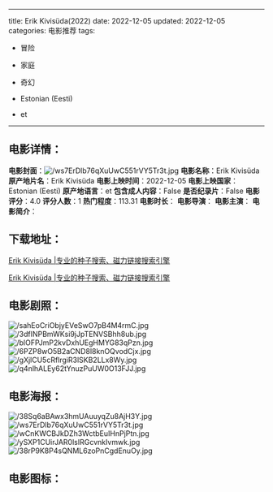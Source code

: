 
---
title: Erik Kivisüda(2022)
date: 2022-12-05
updated: 2022-12-05
categories: 电影推荐
tags:
- 冒险
- 家庭
- 奇幻

- Estonian (Eesti)
- et
---


> 

## **电影详情**：

**电影封面**：<img src="https://image.tmdb.org/t/p/w200/ws7ErDlb76qXuUwC551rVY5Tr3t.jpg" alt="/ws7ErDlb76qXuUwC551rVY5Tr3t.jpg" title="/ws7ErDlb76qXuUwC551rVY5Tr3t.jpg">
**电影名称**：Erik Kivisüda
**原产地片名**：Erik Kivisüda
**电影上映时间**：2022-12-05
**电影上映国家**：Estonian (Eesti)
**原产地语言**：et
**包含成人内容**：False
**是否纪录片**：False
**电影评分**：4.0
**评分人数**：1
**热门程度**：113.31
**电影时长**：
**电影导演**：
**电影主演**：
**电影简介**：

## **下载地址**：
[Erik Kivisüda |专业的种子搜索、磁力链接搜索引擎](https://movie.amd794.com:2083/?search=Erik%20Kivis%C3%BCda&ordering=&mode=match_phrase&page_size=10&page=1)

[Erik Kivisüda |专业的种子搜索、磁力链接搜索引擎](https://movie.amd794.com:2083/?search=Erik%20Kivis%C3%BCda&ordering=&mode=match_phrase&page_size=10&page=1)
 

## **电影剧照**：
<img src="https://image.tmdb.org/t/p/original/sahEoCriObjyEVeSwO7pB4M4rmC.jpg" alt="/sahEoCriObjyEVeSwO7pB4M4rmC.jpg" title="/sahEoCriObjyEVeSwO7pB4M4rmC.jpg"><img src="https://image.tmdb.org/t/p/original/3dfINPBmWKsi9jJpTENVSBhh8ub.jpg" alt="/3dfINPBmWKsi9jJpTENVSBhh8ub.jpg" title="/3dfINPBmWKsi9jJpTENVSBhh8ub.jpg"><img src="https://image.tmdb.org/t/p/original/blOFPJmP2kvDxhUEgHMYG83qPzn.jpg" alt="/blOFPJmP2kvDxhUEgHMYG83qPzn.jpg" title="/blOFPJmP2kvDxhUEgHMYG83qPzn.jpg"><img src="https://image.tmdb.org/t/p/original/6PZP8wO5B2aCND8l8knOQvodCjx.jpg" alt="/6PZP8wO5B2aCND8l8knOQvodCjx.jpg" title="/6PZP8wO5B2aCND8l8knOQvodCjx.jpg"><img src="https://image.tmdb.org/t/p/original/gXjlCU5cRflrgiR3lSKB2LLx8Wy.jpg" alt="/gXjlCU5cRflrgiR3lSKB2LLx8Wy.jpg" title="/gXjlCU5cRflrgiR3lSKB2LLx8Wy.jpg"><img src="https://image.tmdb.org/t/p/original/q4nlhALEy62tYnuzPuUW0O13FJJ.jpg" alt="/q4nlhALEy62tYnuzPuUW0O13FJJ.jpg" title="/q4nlhALEy62tYnuzPuUW0O13FJJ.jpg">

## **电影海报**：
<img src="https://image.tmdb.org/t/p/original/38Sq6aBAwx3hmUAuuyqZu8AjH3Y.jpg" alt="/38Sq6aBAwx3hmUAuuyqZu8AjH3Y.jpg" title="/38Sq6aBAwx3hmUAuuyqZu8AjH3Y.jpg"><img src="https://image.tmdb.org/t/p/original/ws7ErDlb76qXuUwC551rVY5Tr3t.jpg" alt="/ws7ErDlb76qXuUwC551rVY5Tr3t.jpg" title="/ws7ErDlb76qXuUwC551rVY5Tr3t.jpg"><img src="https://image.tmdb.org/t/p/original/wCnKWCBJkDZh3WctbEuIHnPjPtn.jpg" alt="/wCnKWCBJkDZh3WctbEuIHnPjPtn.jpg" title="/wCnKWCBJkDZh3WctbEuIHnPjPtn.jpg"><img src="https://image.tmdb.org/t/p/original/ySXP1CUirJAR0lsIRGcvnkIvmwk.jpg" alt="/ySXP1CUirJAR0lsIRGcvnkIvmwk.jpg" title="/ySXP1CUirJAR0lsIRGcvnkIvmwk.jpg"><img src="https://image.tmdb.org/t/p/original/38rP9K8P4sQNML6zoPnCgdEnuOy.jpg" alt="/38rP9K8P4sQNML6zoPnCgdEnuOy.jpg" title="/38rP9K8P4sQNML6zoPnCgdEnuOy.jpg">

## **电影图标**：

